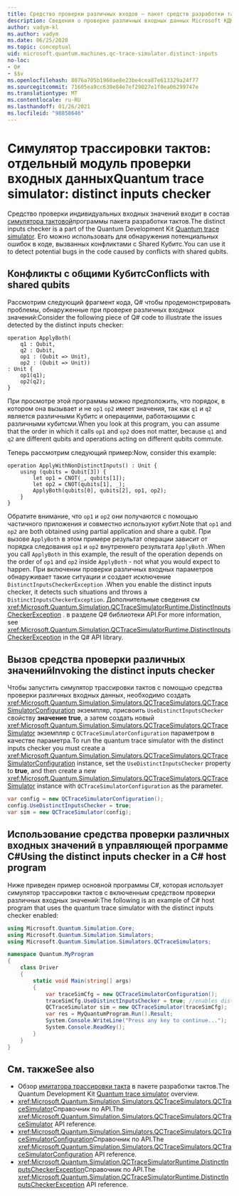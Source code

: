 ```yaml
---
title: Средство проверки различных входов — пакет средств разработки тактов
description: Сведения о проверке различных входных данных Microsoft КДК, которая использует симулятор трассировки тактов для проверки Q# кода на наличие потенциальных конфликтов с общими Кубитс.
author: vadym-kl
ms.author: vadym
ms.date: 06/25/2020
ms.topic: conceptual
uid: microsoft.quantum.machines.qc-trace-simulator.distinct-inputs
no-loc:
- Q#
- $$v
ms.openlocfilehash: 8076a705b1960ae8e23be4cea87e613329a24f77
ms.sourcegitcommit: 71605ea9cc630e84e7ef29027e1f0ea06299747e
ms.translationtype: MT
ms.contentlocale: ru-RU
ms.lasthandoff: 01/26/2021
ms.locfileid: "98858646"
---
```

# <a name="quantum-trace-simulator-distinct-inputs-checker"></a><span data-ttu-id="10175-103">Симулятор трассировки тактов: отдельный модуль проверки входных данных</span><span class="sxs-lookup"><span data-stu-id="10175-103">Quantum trace simulator: distinct inputs checker</span></span>

<span data-ttu-id="10175-104">Средство проверки индивидуальных входных значений входит в состав [симулятора тактовой](xref:microsoft.quantum.machines.qc-trace-simulator.intro)программы пакета разработки тактов.</span><span class="sxs-lookup"><span data-stu-id="10175-104">The distinct inputs checker is a part of the Quantum Development Kit [Quantum trace simulator](xref:microsoft.quantum.machines.qc-trace-simulator.intro).</span></span> <span data-ttu-id="10175-105">Его можно использовать для обнаружения потенциальных ошибок в коде, вызванных конфликтами с Shared Кубитс.</span><span class="sxs-lookup"><span data-stu-id="10175-105">You can use it to detect potential bugs in the code caused by conflicts with shared qubits.</span></span> 

## <a name="conflicts-with-shared-qubits"></a><span data-ttu-id="10175-106">Конфликты с общими Кубитс</span><span class="sxs-lookup"><span data-stu-id="10175-106">Conflicts with shared qubits</span></span>

<span data-ttu-id="10175-107">Рассмотрим следующий фрагмент кода, Q# чтобы продемонстрировать проблемы, обнаруженные при проверке различных входных значений:</span><span class="sxs-lookup"><span data-stu-id="10175-107">Consider the following piece of Q# code to illustrate the issues detected by the distinct inputs checker:</span></span>

```qsharp
operation ApplyBoth(
    q1 : Qubit,
    q2 : Qubit,
    op1 : (Qubit => Unit),
    op2 : (Qubit => Unit))
: Unit {
    op1(q1);
    op2(q2);
}
```

<span data-ttu-id="10175-108">При просмотре этой программы можно предположить, что порядок, в котором она вызывает и не `op1` `op2` имеет значения, так как `q1` и `q2` является различными Кубитс и операциями, работающими с различными кубитсми.</span><span class="sxs-lookup"><span data-stu-id="10175-108">When you look at this program, you can assume that the order in which it calls `op1` and `op2` does not matter, because `q1` and `q2` are different qubits and operations acting on different qubits commute.</span></span> 

<span data-ttu-id="10175-109">Теперь рассмотрим следующий пример:</span><span class="sxs-lookup"><span data-stu-id="10175-109">Now, consider this example:</span></span>

```qsharp
operation ApplyWithNonDistinctInputs() : Unit {
    using (qubits = Qubit[3]) {
        let op1 = CNOT(_, qubits[1]);
        let op2 = CNOT(qubits[1], _);
        ApplyBoth(qubits[0], qubits[2], op1, op2);
    }
}
```

<span data-ttu-id="10175-110">Обратите внимание, что `op1` и `op2` они получаются с помощью частичного приложения и совместно используют кубит.</span><span class="sxs-lookup"><span data-stu-id="10175-110">Note that `op1` and `op2` are both obtained using partial application and share a qubit.</span></span> <span data-ttu-id="10175-111">При вызове `ApplyBoth` в этом примере результат операции зависит от порядка следования `op1` и `op2` внутреннего результата `ApplyBoth` .</span><span class="sxs-lookup"><span data-stu-id="10175-111">When you call `ApplyBoth` in this example, the result of the operation depends on the order of `op1` and `op2` inside `ApplyBoth` - not what you would expect to happen.</span></span> <span data-ttu-id="10175-112">При включении проверки различных входных параметров обнаруживает такие ситуации и создает исключение `DistinctInputsCheckerException` .</span><span class="sxs-lookup"><span data-stu-id="10175-112">When you enable the distinct inputs checker, it detects such situations and throws a `DistinctInputsCheckerException`.</span></span> <span data-ttu-id="10175-113">Дополнительные сведения см <xref:Microsoft.Quantum.Simulation.QCTraceSimulatorRuntime.DistinctInputsCheckerException> . в разделе Q# библиотеки API.</span><span class="sxs-lookup"><span data-stu-id="10175-113">For more information, see <xref:Microsoft.Quantum.Simulation.QCTraceSimulatorRuntime.DistinctInputsCheckerException> in the Q# API library.</span></span>

## <a name="invoking-the-distinct-inputs-checker"></a><span data-ttu-id="10175-114">Вызов средства проверки различных значений</span><span class="sxs-lookup"><span data-stu-id="10175-114">Invoking the distinct inputs checker</span></span>

<span data-ttu-id="10175-115">Чтобы запустить симулятор трассировки тактов с помощью средства проверки различных входных данных, необходимо создать <xref:Microsoft.Quantum.Simulation.Simulators.QCTraceSimulators.QCTraceSimulatorConfiguration> экземпляр, присвоить `UseDistinctInputsChecker` свойству **значение true**, а затем создать новый <xref:Microsoft.Quantum.Simulation.Simulators.QCTraceSimulators.QCTraceSimulator> экземпляр с `QCTraceSimulatorConfiguration` параметром в качестве параметра.</span><span class="sxs-lookup"><span data-stu-id="10175-115">To run the quantum trace simulator with the distinct inputs checker you must create a <xref:Microsoft.Quantum.Simulation.Simulators.QCTraceSimulators.QCTraceSimulatorConfiguration> instance, set the `UseDistinctInputsChecker` property to **true**, and then create a new <xref:Microsoft.Quantum.Simulation.Simulators.QCTraceSimulators.QCTraceSimulator> instance with `QCTraceSimulatorConfiguration` as the parameter.</span></span> 

```csharp
var config = new QCTraceSimulatorConfiguration();
config.UseDistinctInputsChecker = true;
var sim = new QCTraceSimulator(config);
```

## <a name="using-the-distinct-inputs-checker-in-a-c-host-program"></a><span data-ttu-id="10175-116">Использование средства проверки различных входных значений в управляющей программе C#</span><span class="sxs-lookup"><span data-stu-id="10175-116">Using the distinct inputs checker in a C# host program</span></span>

<span data-ttu-id="10175-117">Ниже приведен пример основной программы C#, которая использует симулятор трассировки тактов с включенным средством проверки различных входных значений:</span><span class="sxs-lookup"><span data-stu-id="10175-117">The following is an example of C# host program that uses the quantum trace simulator with the distinct inputs checker enabled:</span></span>

```csharp
using Microsoft.Quantum.Simulation.Core;
using Microsoft.Quantum.Simulation.Simulators;
using Microsoft.Quantum.Simulation.Simulators.QCTraceSimulators;

namespace Quantum.MyProgram
{
    class Driver
    {
        static void Main(string[] args)
        {
            var traceSimCfg = new QCTraceSimulatorConfiguration();
            traceSimCfg.UseDistinctInputsChecker = true; //enables distinct inputs checker
            QCTraceSimulator sim = new QCTraceSimulator(traceSimCfg);
            var res = MyQuantumProgram.Run().Result;
            System.Console.WriteLine("Press any key to continue...");
            System.Console.ReadKey();
        }
    }
}
```

## <a name="see-also"></a><span data-ttu-id="10175-118">См. также</span><span class="sxs-lookup"><span data-stu-id="10175-118">See also</span></span>

- <span data-ttu-id="10175-119">Обзор [имитатора трассировки такта](xref:microsoft.quantum.machines.qc-trace-simulator.intro) в пакете разработки тактов.</span><span class="sxs-lookup"><span data-stu-id="10175-119">The Quantum Development Kit [Quantum trace simulator](xref:microsoft.quantum.machines.qc-trace-simulator.intro) overview.</span></span>
- <span data-ttu-id="10175-120"><xref:Microsoft.Quantum.Simulation.Simulators.QCTraceSimulators.QCTraceSimulator>Справочник по API.</span><span class="sxs-lookup"><span data-stu-id="10175-120">The <xref:Microsoft.Quantum.Simulation.Simulators.QCTraceSimulators.QCTraceSimulator> API reference.</span></span>
- <span data-ttu-id="10175-121"><xref:Microsoft.Quantum.Simulation.Simulators.QCTraceSimulators.QCTraceSimulatorConfiguration>Справочник по API.</span><span class="sxs-lookup"><span data-stu-id="10175-121">The <xref:Microsoft.Quantum.Simulation.Simulators.QCTraceSimulators.QCTraceSimulatorConfiguration> API reference.</span></span>
- <span data-ttu-id="10175-122"><xref:Microsoft.Quantum.Simulation.QCTraceSimulatorRuntime.DistinctInputsCheckerException>Справочник по API.</span><span class="sxs-lookup"><span data-stu-id="10175-122">The <xref:Microsoft.Quantum.Simulation.QCTraceSimulatorRuntime.DistinctInputsCheckerException> API reference.</span></span>

